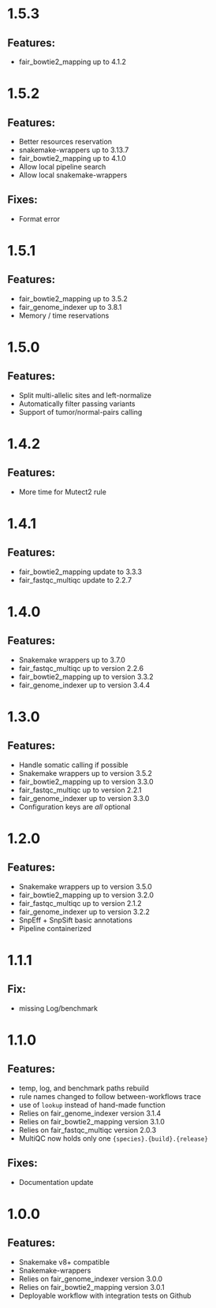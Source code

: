 # 1.5.3

## Features:

* fair_bowtie2_mapping up to 4.1.2

# 1.5.2

## Features:

* Better resources reservation
* snakemake-wrappers up to 3.13.7
* fair_bowtie2_mapping up to 4.1.0
* Allow local pipeline search
* Allow local snakemake-wrappers

## Fixes:

* Format error

# 1.5.1

## Features:

* fair_bowtie2_mapping up to 3.5.2
* fair_genome_indexer up to 3.8.1
* Memory / time reservations

# 1.5.0

## Features:

* Split multi-allelic sites and left-normalize
* Automatically filter passing variants
* Support of tumor/normal-pairs calling

# 1.4.2

## Features:

* More time for Mutect2 rule

# 1.4.1

## Features:

* fair_bowtie2_mapping update to 3.3.3
* fair_fastqc_multiqc update to 2.2.7

# 1.4.0

## Features:

* Snakemake wrappers up to 3.7.0
* fair_fastqc_multiqc up to version 2.2.6
* fair_bowtie2_mapping up to version 3.3.2
* fair_genome_indexer up to version 3.4.4


# 1.3.0

## Features:

* Handle somatic calling if possible
* Snakemake wrappers up to version 3.5.2
* fair_bowtie2_mapping up to version 3.3.0
* fair_fastqc_multiqc up to version 2.2.1
* fair_genome_indexer up to version 3.3.0
* Configuration keys are *all* optional

# 1.2.0

## Features:

* Snakemake wrappers up to version 3.5.0
* fair_bowtie2_mapping up to version 3.2.0
* fair_fastqc_multiqc up to version 2.1.2
* fair_genome_indexer up to version 3.2.2
* SnpEff + SnpSift basic annotations
* Pipeline containerized

# 1.1.1

## Fix:

* missing Log/benchmark

# 1.1.0

## Features:

* temp, log, and benchmark paths rebuild
* rule names changed to follow between-workflows trace
* use of `lookup` instead of hand-made function
* Relies on fair_genome_indexer version 3.1.4
* Relies on fair_bowtie2_mapping version 3.1.0
* Relies on fair_fastqc_multiqc version 2.0.3
* MultiQC now holds only one `{species}.{build}.{release}`

## Fixes:

* Documentation update

# 1.0.0

## Features:

* Snakemake v8+ compatible
* Snakemake-wrappers
* Relies on fair_genome_indexer version 3.0.0
* Relies on fair_bowtie2_mapping version 3.0.1
* Deployable workflow with integration tests on Github
